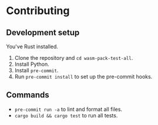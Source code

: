 # Contributing

## Development setup

You've Rust installed.

1. Clone the repository and `cd wasm-pack-test-all`.
2. Install Python.
3. Install `pre-commit`.
4. Run `pre-commit install` to set up the pre-commit hooks.

## Commands

- `pre-commit run -a` to lint and format all files.
- `cargo build && cargo test` to run all tests.
